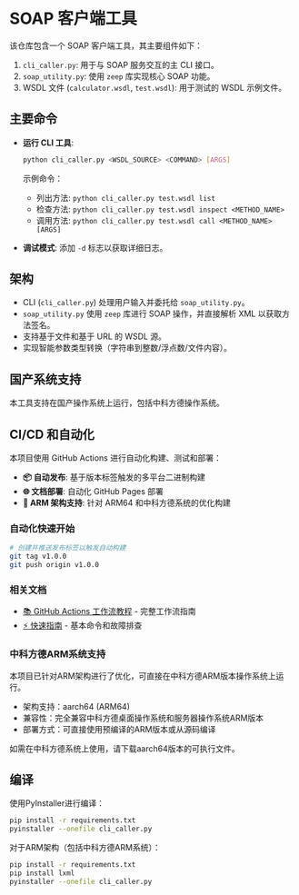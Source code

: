 # SOAP 客户端工具

该仓库包含一个 SOAP 客户端工具，其主要组件如下：
1. `cli_caller.py`: 用于与 SOAP 服务交互的主 CLI 接口。
2. `soap_utility.py`: 使用 `zeep` 库实现核心 SOAP 功能。
3. WSDL 文件 (`calculator.wsdl`, `test.wsdl`): 用于测试的 WSDL 示例文件。

## 主要命令

- **运行 CLI 工具**:
  ```bash
  python cli_caller.py <WSDL_SOURCE> <COMMAND> [ARGS]
  ```
  示例命令：
  - 列出方法: `python cli_caller.py test.wsdl list`
  - 检查方法: `python cli_caller.py test.wsdl inspect <METHOD_NAME>`
  - 调用方法: `python cli_caller.py test.wsdl call <METHOD_NAME> [ARGS]`

- **调试模式**: 添加 `-d` 标志以获取详细日志。

## 架构

- CLI (`cli_caller.py`) 处理用户输入并委托给 `soap_utility.py`。
- `soap_utility.py` 使用 `zeep` 库进行 SOAP 操作，并直接解析 XML 以获取方法签名。
- 支持基于文件和基于 URL 的 WSDL 源。
- 实现智能参数类型转换（字符串到整数/浮点数/文件内容）。

## 国产系统支持

本工具支持在国产操作系统上运行，包括中科方德操作系统。

## CI/CD 和自动化

本项目使用 GitHub Actions 进行自动化构建、测试和部署：

- **📦 自动发布**: 基于版本标签触发的多平台二进制构建
- **🌐 文档部署**: 自动化 GitHub Pages 部署
- **🔧 ARM 架构支持**: 针对 ARM64 和中科方德系统的优化构建

### 自动化快速开始
```bash
# 创建并推送发布标签以触发自动构建
git tag v1.0.0
git push origin v1.0.0
```

### 相关文档
- [📚 GitHub Actions 工作流教程](docs/github-actions-tutorial.md) - 完整工作流指南
- [⚡ 快速指南](docs/github-actions-quick-guide.md) - 基本命令和故障排查

### 中科方德ARM系统支持

本项目已针对ARM架构进行了优化，可直接在中科方德ARM版本操作系统上运行。

- 架构支持：aarch64 (ARM64)
- 兼容性：完全兼容中科方德桌面操作系统和服务器操作系统ARM版本
- 部署方式：可直接使用预编译的ARM版本或从源码编译

如需在中科方德系统上使用，请下载aarch64版本的可执行文件。

## 编译

使用PyInstaller进行编译：

```bash
pip install -r requirements.txt
pyinstaller --onefile cli_caller.py
```

对于ARM架构（包括中科方德ARM系统）：

```bash
pip install -r requirements.txt
pip install lxml
pyinstaller --onefile cli_caller.py
```